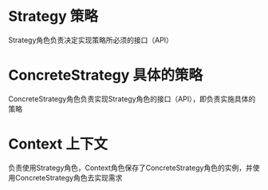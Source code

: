 # Strategy 策略

Strategy角色负责决定实现策略所必须的接口（API）

# ConcreteStrategy 具体的策略

ConcreteStrategy角色负责实现Strategy角色的接口（API），即负责实施具体的策略

# Context 上下文

负责使用Strategy角色，Context角色保存了ConcreteStrategy角色的实例，并使用ConcreteStrategy角色去实现需求